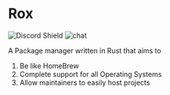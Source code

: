 # Rox

![Discord Shield](https://discordapp.com/api/guilds/1016348223583047691/widget.png?style=shield)
![chat](https://discordapp.com/api/guilds/1016348223583047691/widget.png?style=banner1)

A Package manager written in Rust that aims to
1. Be like HomeBrew
2. Complete support for all Operating Systems
3. Allow maintainers to easily host projects
